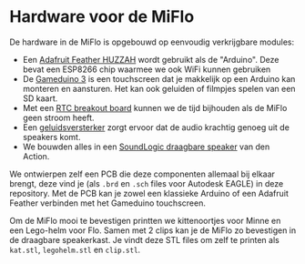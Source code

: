 # Hardware voor de MiFlo

De hardware in de MiFlo is opgebouwd op eenvoudig verkrijgbare modules:

* Een [Adafruit Feather HUZZAH](https://learn.adafruit.com/adafruit-feather-huzzah-esp8266) wordt gebruikt als de "Arduino". Deze bevat een ESP8266 chip waarmee we ook WiFi kunnen gebruiken
* De [Gameduino 3](http://excamera.com/sphinx/gameduino3/) is een touchscreen dat je makkelijk op een Arduino kan monteren en aansturen. Het kan ook geluiden of filmpjes spelen van een SD kaart.
* Met een [RTC breakout board](https://www.adafruit.com/product/3295) kunnen we de tijd bijhouden als de MiFlo geen stroom heeft.
* Een [geluidsversterker](https://www.adafruit.com/product/1752) zorgt ervoor dat de audio krachtig genoeg uit de speakers komt.
* We bouwden alles in een [SoundLogic draagbare speaker](https://www.action.com/nl-be/p/soundlogic-draagbare-speaker/) van den Action.


We ontwierpen zelf een PCB die deze componenten allemaal bij elkaar brengt, deze vind je (als `.brd` en `.sch` files voor Autodesk EAGLE) in deze repository. Met de PCB kan je zowel een klassieke Arduino of een Adafruit Feather verbinden met het Gameduino touchscreen.

Om de MiFlo mooi te bevestigen printten we kittenoortjes voor Minne en een Lego-helm voor Flo. Samen met 2 clips kan je de MiFlo zo bevestigen in de draagbare speakerkast. Je vindt deze STL files om zelf te printen als `kat.stl`, `legohelm.stl` en `clip.stl`.